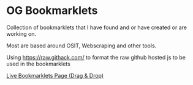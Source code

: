 # OG Bookmarklets

Collection of bookmarklets that I have found and or have created or are working on.

Most are based around OSIT, Webscraping and other tools.

Using https://raw.githack.com/ to format the raw github hosted js to be used in the bookmarklets

<a href="https://alecmccutcheon.github.io/MixtapeXD-Bookmarklets/">Live Bookmarklets Page (Drag & Drop)</a>

